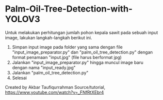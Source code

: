 # Palm-Oil-Tree-Detection-with-YOLOV3

Untuk melakukan perhitungan jumlah pohon kepala sawit pada sebuah input image, lakukan langkah-langkah berikut ini.
1. Simpan input image pada folder yang sama dengan file "input_image_preparator.py" dan "palm_oil_tree_detection.py" dengan format penamaan "input.jpg" (file harus berformat jpg)
2. Jalankan "input_image_preparator.py" hingga muncul image baru dengan nama "input_ready.jpg"
3. Jalankan "palm_oil_tree_detection.py"
4. Selesai

Created by Akbar Taufiqurrahman
Source/tutorial, https://www.youtube.com/watch?v=_FNfRtXEbr4
